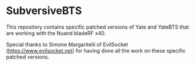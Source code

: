 # SubversiveBTS

This repository contains specific patched versions of Yate and YateBTS that are working with the Nuand bladeRF x40.

Special thanks to Simone Margaritelli of EvilSocket (https://www.evilsocket.net) for having done all the work on these specific patched versions.


